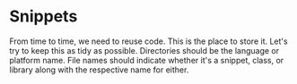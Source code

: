 Snippets
=================

From time to time, we need to reuse code. This is the place to store it. Let's try to keep this as tidy as possible. Directories should be the language or platform name. File names should indicate whether it's a snippet, class, or library along with the respective name for either.